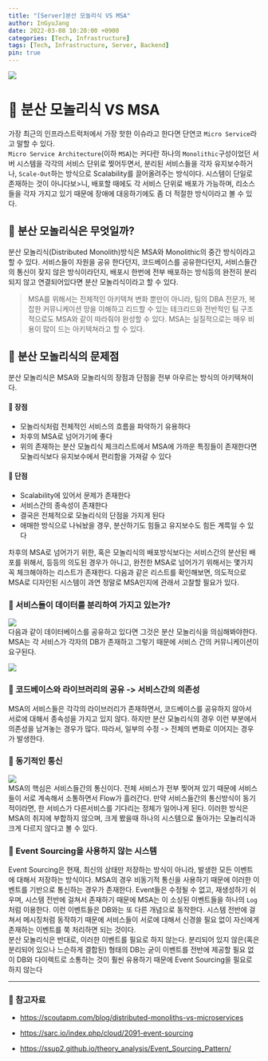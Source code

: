 ```yaml
---
title: "[Server]분산 모놀리식 VS MSA"
author: InGyuJang
date: 2022-03-08 10:20:00 +0900
categories: [Tech, Infrastructure]
tags: [Tech, Infrastructure, Server, Backend]
pin: true
---
```


![](https://media.giphy.com/media/xT5LMW8G3kkpx3MP5K/giphy.gif)

# 📌 분산 모놀리식 VS MSA

가장 최근의 인프라스트럭처에서 가장 핫한 이슈라고 한다면 단연코 `Micro Service`라고 말할 수 있다.  
`Micro Service Architecture`(이하 `MSA`)는 커다란 하나의 `Monolithic`구성이었던 서버 시스템을 각각의 서비스 단위로 찢어두면서, 분리된 서비스들을 각자 유지보수하거나, `Scale-Out`하는 방식으로 Scalability를 끌어올려주는 방식이다. 시스템이 단일로 존재하는 것이 아니다보>니, 배포할 때에도 각 서비스 단위로 배포가 가능하며, 리소스들을 각자 가지고 있기 때문에 장애에 대응하기에도 좀 더 적절한 방식이라고 볼 수 있다.  

## 📎 분산 모놀리식은 무엇일까?  

분산 모놀리식(Distributed Monolith)방식은 MSA와 Monolithic의 중간 방식이라고 할 수 있다. 서비스들이 자원을 공유 한다던지, 코드베이스를 공유한다던지, 서비스들간의 통신이 잦지 않은 방식이라던지, 배포시 한번에 전부 배포하는 방식등의 완전히 분리되지 않고 연결되어있다면 분산 모놀리식이라고 할 수 있다.  

> MSA를 위해서는 전체적인 아키텍쳐 변화 뿐만이 아니라, 팀의 DBA 전문가, 복잡한 커뮤니케이션 망을 이해하고 리드할 수 있는 테크리드와 전반적인 팀 구조적으로도 MSA와 같이 따라줘야 완성할 수 있다. MSA는 실질적으로는 매우 비용이 많이 드는 아키텍쳐라고 할 수 있다.  

## 🤦 분산 모놀리식의 문제점  

분산 모놀리식은 MSA와 모놀리식의 장점과 단점을 전부 아우르는 방식의 아키텍쳐이다.  

#### 📌 장점  

- 모놀리식처럼 전체적인 서비스의 흐름을 파악하기 유용하다
- 차후의 MSA로 넘어가기에 좋다
- 위의 존재하는 분산 모놀리식 체크리스트에서 MSA에 가까운 특징들이 존재한다면 모놀리식보다 유지보수에서 편리함을 가져갈 수 있다

#### 📌 단점

- Scalability에 있어서 문제가 존재한다
- 서비스간의 종속성이 존재한다
- 결국은 전체적으로 모놀리식의 단점을 가지게 된다
- 애매한 방식으로 나눠놨을 경우, 분산하기도 힘들고 유지보수도 힘든 계륵일 수 있다

차후의 MSA로 넘어가기 위한, 혹은 모놀리식의 배포방식보다는 서비스간의 분산된 배포를 위해서, 등등의 의도된 경우가 아니고, 완전한 MSA로 넘어가기 위해서는 몇가지 꼭 체크해야하는 리스트가 존재한다. 다음과 같은 리스트를 확인해보면, 의도적으로 MSA로 디자인된 시스템이 과연 정말로 MSA인지에 관래서 고찰할 필요가 있다.  

### 📌 서비스들이 데이터를 분리하여 가지고 있는가?  

![](https://cdn.buttercms.com/Wu4s3phdQii1sdbABm8Y)  
다음과 같이 데이터베이스를 공유하고 있다면 그것은 분산 모놀리식을 의심해봐야한다. MSA는 각 서비스가 각자의 DB가 존재하고 그렇기 때문에 서비스 간의 커뮤니케이션이 요구된다.  
  
![](https://cdn.buttercms.com/d0ZtiOaDSfmhLEFgwj5x)  

### 📌 코드베이스와 라이브러리의 공유 -> 서비스간의 의존성  

MSA의 서비스들은 각각의 라이브러리가 존재하면서, 코드베이스를 공유하지 않아서 서로에 대해서 종속성을 가지고 있지 않다. 하지만 분산 모놀리식의 경우 이런 부분에서 의존성을 남겨놓는 경우가 많다.
따라서, 일부의 수정 -> 전체의 변화로 이어지는 경우가 발생한다.  

### 📌 동기적인 통신  

![](https://cdn.buttercms.com/80eOJ8ajRcuWYAyOTH7J)  
MSA의 핵심은 서비스들간의 통신이다. 전체 서비스가 전부 찢어져 있기 때문에 서비스들이 서로 계속해서 소통하면서 Flow가 흘러간다. 만약 서비스들간의 통신방식이 동기적이라면, 한 서비스가 다른서비스를 기다리는 정체가 일어나게 된다. 이러한 방식은 MSA의 취지에 부합하지 않으며, 크게 봤을때 하나의 시스템으로 돌아가는 모놀리식과 크게 다르지 않다고 볼 수 있다.

### 📌 Event Sourcing을 사용하지 않는 시스템  

Event Sourcing은 현재, 최신의 상태만 저장하는 방식이 아니라, 발생한 모든 이벤트에 대해서 저장하는 방식이다. MSA의 경우 비동기적 통신을 사용하기 때문에 이러한 이벤트를 기반으로 통신하는 경우가 존재한다. Event들은 수정될 수 없고, 재생성하기 쉬우며, 시스템 전반에 걸쳐서 존재하기 때문에 MSA는 이 소싱된 이벤트들을 하나의 `Log`처럼 이용한다. 이런 이벤트들은 DB와는 또 다른 개념으로 동작한다. 시스템 전반에 걸쳐서 메시징처럼 동작하기 때문에 서비스들이 서로에 대해서 신경쓸 필요 없이 자신에게 존재하는 이벤트를 쭉 처리하면 되는 것이다.  
분산 모놀리식은 반대로, 이러한 이벤트를 필요로 하지 않는다. 분리되어 있지 않은(혹은 분리되어 있으나 느슨하게 결합된) 형태의 DB는 굳이 이벤트를 전반에 제공할 필요 없이 DB와 다이렉트로 소통하는 것이 훨씬 유용하기 때문에 Event Sourcing을 필요로 하지 않는다  
  
  
  
---

### 📖 참고자료

- https://scoutapm.com/blog/distributed-monoliths-vs-microservices

- https://sarc.io/index.php/cloud/2091-event-sourcing

- https://ssup2.github.io/theory_analysis/Event_Sourcing_Pattern/
